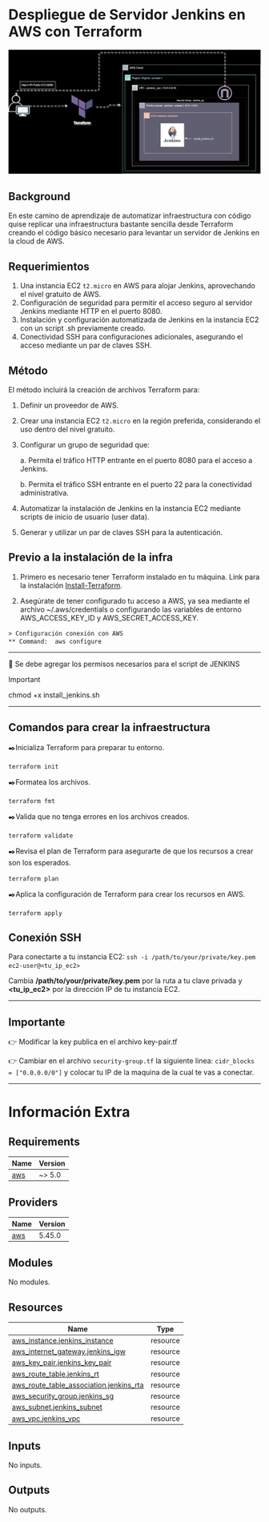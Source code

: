 # Despliegue de Servidor Jenkins en AWS con Terraform

![](./images/Arquitectura-terraformjenkinsAWS.svg)


## Background

En este camino de aprendizaje de automatizar  infraestructura con código quise replicar una infraestructura bastante sencilla desde Terraform creando el código básico necesario para levantar un servidor de Jenkins en la cloud de AWS. 

## Requerimientos

1. Una instancia EC2 `t2.micro` en AWS para alojar Jenkins, aprovechando el nivel gratuito de AWS.
2. Configuración de seguridad para permitir el acceso seguro al servidor Jenkins mediante HTTP en el puerto 8080.
3. Instalación y configuración automatizada de Jenkins en la instancia EC2 con un script .sh previamente creado.
4. Conectividad SSH para configuraciones adicionales, asegurando el acceso mediante un par de claves SSH.


## Método

El método incluirá la creación de archivos Terraform para:
1. Definir un proveedor de AWS.
2. Crear una instancia EC2 `t2.micro` en la región preferida, considerando el uso dentro del nivel gratuito.
3. Configurar un grupo de seguridad que:
   
   a. Permita el tráfico HTTP entrante en el puerto 8080 para el acceso a Jenkins.
   
   b. Permita el tráfico SSH entrante en el puerto 22 para la conectividad administrativa.
   
5. Automatizar la instalación de Jenkins en la instancia EC2 mediante scripts de inicio de usuario (user data).
6. Generar y utilizar un par de claves SSH para la autenticación.

## Previo a la instalación de la infra

1.  Primero es necesario tener Terraform instalado en tu máquina. Link para la instalación [Install-Terraform](https://developer.hashicorp.com/terraform/install).
 
2.  Asegúrate de tener  configurado tu acceso a AWS, ya sea mediante el archivo ~/.aws/credentials o configurando las variables de entorno AWS_ACCESS_KEY_ID y AWS_SECRET_ACCESS_KEY.

``` Command
> Configuración conexión con AWS
** Command:  aws configure
```

---
🔎 Se debe agregar los permisos necesarios para el script de JENKINS
> [!IMPORTANT]
> chmod +x install_jenkins.sh
---

## Comandos para crear la infraestructura

✒️Inicializa Terraform para preparar tu entorno.

``terraform init``

✒️Formatea los archivos.

``terraform fmt``

✒️Valida que no tenga errores en los archivos creados.

``terraform validate``

✒️Revisa el plan de Terraform para asegurarte de que los recursos a crear son los esperados.

``terraform plan``

✒️Aplica la configuración de Terraform para crear los recursos en AWS.

``terraform apply``


## Conexión SSH
Para conectarte a tu instancia EC2: ``ssh -i /path/to/your/private/key.pem ec2-user@<tu_ip_ec2>``

Cambia **/path/to/your/private/key.pem** por la ruta a tu clave privada y **<tu_ip_ec2>** por la dirección IP de tu instancia EC2.

---
## Importante

👉 Modificar la key publica en el archivo key-pair.tf

👉 Cambiar en el archivo `security-group.tf` la siguiente linea: `cidr_blocks = ["0.0.0.0/0"]` y colocar tu IP de la maquina de la cual te vas a conectar.

---
# Información Extra

<!-- BEGIN_TF_DOCS -->
## Requirements

| Name | Version |
|------|---------|
| <a name="requirement_aws"></a> [aws](#requirement\_aws) | ~> 5.0 |

## Providers

| Name | Version |
|------|---------|
| <a name="provider_aws"></a> [aws](#provider\_aws) | 5.45.0 |

## Modules

No modules.

## Resources

| Name | Type |
|------|------|
| [aws_instance.jenkins_instance](https://registry.terraform.io/providers/hashicorp/aws/latest/docs/resources/instance) | resource |
| [aws_internet_gateway.jenkins_igw](https://registry.terraform.io/providers/hashicorp/aws/latest/docs/resources/internet_gateway) | resource |
| [aws_key_pair.jenkins_key_pair](https://registry.terraform.io/providers/hashicorp/aws/latest/docs/resources/key_pair) | resource |
| [aws_route_table.jenkins_rt](https://registry.terraform.io/providers/hashicorp/aws/latest/docs/resources/route_table) | resource |
| [aws_route_table_association.jenkins_rta](https://registry.terraform.io/providers/hashicorp/aws/latest/docs/resources/route_table_association) | resource |
| [aws_security_group.jenkins_sg](https://registry.terraform.io/providers/hashicorp/aws/latest/docs/resources/security_group) | resource |
| [aws_subnet.jenkins_subnet](https://registry.terraform.io/providers/hashicorp/aws/latest/docs/resources/subnet) | resource |
| [aws_vpc.jenkins_vpc](https://registry.terraform.io/providers/hashicorp/aws/latest/docs/resources/vpc) | resource |

## Inputs

No inputs.

## Outputs

No outputs.
<!-- END_TF_DOCS -->
